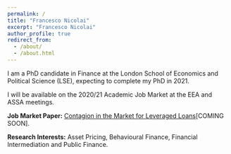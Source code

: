 ```yaml
---
permalink: /
title: "Francesco Nicolai"
excerpt: "Francesco Nicolai"
author_profile: true
redirect_from: 
  - /about/
  - /about.html
---
```


I am a PhD candidate in Finance at the London School of Economics and Political Science (LSE), expecting to complete my PhD in 2021. 

I will be available on the 2020/21 Academic Job Market at the EEA and ASSA meetings. 


**Job Market Paper:** [Contagion in the Market for Leveraged Loans](https://francesconicolai.github.io)[COMING SOON].

**Research Interests:** Asset Pricing, Behavioural Finance, Financial Intermediation and Public Finance. 
